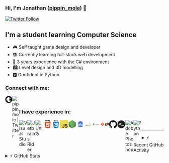### Hi, I'm Jonathan ([pippin_mole](https://illusive.azurewebsites.net/)) 👋
[![Twitter Follow](https://img.shields.io/twitter/follow/pippinmole?color=1DA1F2&logo=twitter&style=for-the-badge)](https://twitter.com/intent/follow?original_referer=https%3A%2F%2Fgithub.com%2Fpippinmole&screen_name=pippinmole)

## I'm a student learning Computer Science

- 🎮 Self taught game design and developer
- 📚 Currently learning full-stack web development
- 💼 3 years experience with the C# environment
- 🏙️ Level design and 3D modelling
- 🅿️ Confident in Python 

### Connect with me:

[<img align="left" alt="" width="22px" src="https://raw.githubusercontent.com/iconic/open-iconic/master/svg/globe.svg" />](https://www.ruffles.pw/) [<img align="left" alt="pippinmole | Twitter" width="22px" src="https://cdn.jsdelivr.net/npm/simple-icons@v3/icons/twitter.svg" />](https://twitter.com/pippinmole)

<br />

### I have experience in:
[<img align="left" margin="10px" alt="Visual Studio" width="26px" src="https://www.windowsmode.com/wp-content/uploads/2019/05/Visual-Studio-2019-official-logo-e1559151167636.png" />](https://visualstudio.microsoft.com/)
[<img align="left" alt="Jetbrains Rider" width="26px" src="https://codeopinion.com/wp-content/uploads/2017/08/logo.png" />](https://www.jetbrains.com/rider/)
[<img align="left" alt="Unity" width="26px" src="https://cdn.wikitude.com/static-website/2017/09/26172454/unity-icon-vector-logo.png" />](https://unity.com/)
[<img align="left" alt="HTML5" width="26px" src="https://raw.githubusercontent.com/github/explore/80688e429a7d4ef2fca1e82350fe8e3517d3494d/topics/html/html.png" />]()
[<img align="left" alt="CSS3" width="26px" src="https://raw.githubusercontent.com/github/explore/80688e429a7d4ef2fca1e82350fe8e3517d3494d/topics/css/css.png" />]()
[<img align="left" alt="JavaScript" width="26px" src="https://raw.githubusercontent.com/github/explore/80688e429a7d4ef2fca1e82350fe8e3517d3494d/topics/javascript/javascript.png" />](https://www.javascript.com/)
[<img align="left" alt="Node.js" width="26px" src="https://raw.githubusercontent.com/github/explore/80688e429a7d4ef2fca1e82350fe8e3517d3494d/topics/nodejs/nodejs.png" />](https://nodejs.org/en/)
[<img align="left" alt="SQL" width="26px" src="https://raw.githubusercontent.com/github/explore/80688e429a7d4ef2fca1e82350fe8e3517d3494d/topics/sql/sql.png" />]()
[<img align="left" alt="MySQL" width="26px" src="https://raw.githubusercontent.com/github/explore/80688e429a7d4ef2fca1e82350fe8e3517d3494d/topics/mysql/mysql.png" />](https://www.mysql.com/)
[<img align="left" alt="MongoDB" width="26px" src="https://raw.githubusercontent.com/github/explore/80688e429a7d4ef2fca1e82350fe8e3517d3494d/topics/mongodb/mongodb.png" />](https://www.mongodb.com/)
[<img align="left" alt="Git" width="26px" src="https://raw.githubusercontent.com/github/explore/80688e429a7d4ef2fca1e82350fe8e3517d3494d/topics/git/git.png" />](https://git-scm.com/)
[<img align="left" alt="GitHub" width="26px" src="https://raw.githubusercontent.com/github/explore/78df643247d429f6cc873026c0622819ad797942/topics/github/github.png" />](https://github.com/)
[<img align="left" alt="Terminal" width="26px" src="https://raw.githubusercontent.com/github/explore/80688e429a7d4ef2fca1e82350fe8e3517d3494d/topics/terminal/terminal.png" />]()
[<img align="left" alt="Adobe Photoshop" width="26px" src="https://www.adobe.com/content/dam/cc/us/en/creativecloud/max2020/mnemonics/photoshop.svg" />](https://www.adobe.com/uk/products/photoshop.html)
[<img align="left" alt="Python" width="26px" src="https://magazines-attachments.raspberrypi.org/magpi/legacy-assets/2015/10/Python-logo-notext.svg_.png" />](https://www.python.org/)

<br />

---

<details>
  <summary>⚡ Recent GitHub Activity</summary>
  
<!--START_SECTION:activity-->
1. 🎉 Merged PR [#2](https://github.com/pippinmole/pippintestrepo/pull/2) in [pippinmole/pippintestrepo](https://github.com/pippinmole/pippintestrepo)
2. 💪 Opened PR [#2](https://github.com/pippinmole/pippintestrepo/pull/2) in [pippinmole/pippintestrepo](https://github.com/pippinmole/pippintestrepo)
3. 🎉 Merged PR [#1](https://github.com/pippinmole/pippintestrepo/pull/1) in [pippinmole/pippintestrepo](https://github.com/pippinmole/pippintestrepo)
4. 💪 Opened PR [#1](https://github.com/pippinmole/pippintestrepo/pull/1) in [pippinmole/pippintestrepo](https://github.com/pippinmole/pippintestrepo)
5. 🎉 Merged PR [#38](https://github.com/pippinmole/Illusive/pull/38) in [pippinmole/Illusive](https://github.com/pippinmole/Illusive)
<!--END_SECTION:activity-->

</details>

<details>
  <summary>⚡ GitHub Stats</summary>

  <img align="left" alt="pippinmole's GitHub Stats" src="https://github-readme-stats.codestackr.vercel.app/api?username=pippinmole&show_icons=true&hide_border=true" />

</details>
